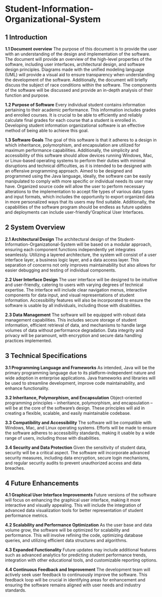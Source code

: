 # Student-Information-Organizational-System

## 1 Introduction

**1.1 Document overview**
The purpose of this document is to provide the user with an understanding of the design and implementation of the software. The document will provide an overview of the high-level properties of the software, including user interfaces, architectural design, and software design principles. Diagrams made with the unified modeling language (UML) will provide a visual aid to ensure transparency when understanding the development of the software. Additionally, the document will briefly discuss the subject of race conditions within the software. The components of the software will be discussed and provide an in-depth analysis of their function and purpose.


**1.2 Purpose of Software**
Every individual student contains information pertaining to their academic performance. This information includes grades and enrolled courses. It is crucial to be able to efficiently and reliably calculate final grades for each course that a student is enrolled in. Developing student information organizational software is an effective method of being able to achieve this goal.



**1.3 Software Goals**
The goal of this software is that it adheres to a design in which inheritance, polymorphism, and encapsulation are utilized for maximum performance capabilities. Additionally, the simplicity and accessibility of this software should allow devices running Windows, Mac, or Linux-based operating systems to perform their duties with minimal disruptions and technical difficulties, as it is intended to be designed with an offensive programming approach. Aimed to be designed and programmed using the Java language, ideally, the software can be easily manipulated to comply with more specific or individual needs its user may have. Organized source code will allow the user to perform necessary alterations to the implementation to accept file types of various data types and input formats, which includes the opportunity to export organized data in more personalized ways that its users may find suitable. Additionally, the capabilities of the software program should be endless as future updates and deployments can include user-friendly'Graphical User Interfaces.

## 2 System Overview

**2.1 Architectural Design**
The architectural design of the Student-Information-Organizational-System will be based on a modular approach, ensuring each component functions independently yet integrates seamlessly. Utilizing a layered architecture, the system will consist of a user interface layer, a business logic layer, and a data access layer. This separation of concerns not only improves maintainability but also allows for easier debugging and testing of individual components.

**2.2 User Interface Design**
The user interface will be designed to be intuitive and user-friendly, catering to users with varying degrees of technical expertise. The interface will include clear navigation menus, interactive components for data input, and visual representations of student information. Accessibility features will also be incorporated to ensure the software is usable by all individuals, including those with disabilities.

**2.3 Data Management**
The software will be equipped with robust data management capabilities. This includes secure storage of student information, efficient retrieval of data, and mechanisms to handle large volumes of data without performance degradation. Data integrity and privacy will be paramount, with encryption and secure data handling practices implemented.

## 3 Technical Specifications

**3.1 Programming Language and Frameworks**
As intended, Java will be the primary programming language due to its platform-independent nature and wide adoption in enterprise applications. Java frameworks and libraries will be used to streamline development, improve code maintainability, and enhance functionality.

**3.2 Inheritance, Polymorphism, and Encapsulation**
Object-oriented programming principles – inheritance, polymorphism, and encapsulation – will be at the core of the software’s design. These principles will aid in creating a flexible, scalable, and easily maintainable codebase.

**3.3 Compatibility and Accessibility**
The software will be compatible with Windows, Mac, and Linux operating systems. Efforts will be made to ensure the software adheres to accessibility standards, making it usable by a wide range of users, including those with disabilities.

**3.4 Security and Data Protection**
Given the sensitivity of student data, security will be a critical aspect. The software will incorporate advanced security measures, including data encryption, secure login mechanisms, and regular security audits to prevent unauthorized access and data breaches.

## 4 Future Enhancements

**4.1 Graphical User Interface Improvements**
Future versions of the software will focus on enhancing the graphical user interface, making it more interactive and visually appealing. This will include the integration of advanced data visualization tools for better representation of student performance metrics.

**4.2 Scalability and Performance Optimization**
As the user base and data volume grow, the software will be optimized for scalability and performance. This will involve refining the code, optimizing database queries, and utilizing efficient data structures and algorithms.

**4.3 Expanded Functionality**
Future updates may include additional features such as advanced analytics for predicting student performance trends, integration with other educational tools, and customizable reporting options.

**4.4 Continuous Feedback and Improvement**
The development team will actively seek user feedback to continuously improve the software. This feedback loop will be crucial in identifying areas for enhancement and ensuring the software remains aligned with user needs and industry standards.
